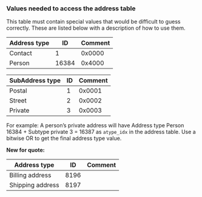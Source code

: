 
### Values needed to access the address table

This table must contain special values that would be difficult to guess correctly. These are listed below with a description of how to use them.

 | Address type | ID | Comment |
 |---|---|---|
 | Contact | 1 | 0x0000 |
 | Person | 16384 | 0x4000 |

 | SubAddress type | ID | Comment |
 |---|---|---|
 | Postal | 1 | 0x0001 |
 | Street | 2 | 0x0002 |
 | Private | 3 | 0x0003 |

For example: A person’s private address will have Address type Person 16384 + Subtype private 3 = 16387 as `atype_idx` in the address table.
Use a bitwise OR to get the final address type value.

**New for quote:**

 | Address type | ID | Comment |
 |---|---|---|
 | Billing address | 8196 |
 | Shipping address | 8197 |
